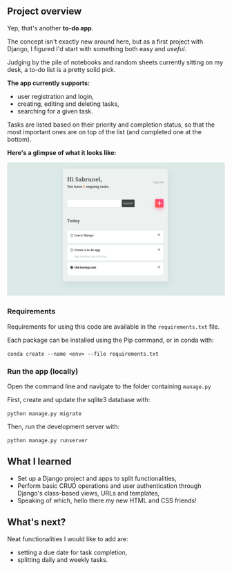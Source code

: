 ## Project overview

Yep, that's another **to-do app**.

The concept isn't exactly new around here, but as a first project with Django, I figured I'd start with something both easy and *useful*.

Judging by the pile of notebooks and random sheets currently sitting on my desk, a to-do list is a pretty solid pick.


**The app currently supports:**
- user registration and login,
- creating, editing and deleting tasks,
- searching for a given task.

Tasks are listed based on their priority and completion status, so that the most important ones are on top of the list (and completed one at the bottom).

**Here's a glimpse of what it looks like:**

![app_preview](app_preview.png)

### Requirements

Requirements for using this code are available in the `requirements.txt` file.

Each package can be installed using the Pip command, or in conda with:

`conda create --name <env> --file requirements.txt`

### Run the app (locally)

Open the command line and navigate to the folder containing `manage.py`

First, create and update the sqlite3 database with:

`python manage.py migrate`

Then, run the development server with:

`python manage.py runserver`

## What I learned

- Set up a Django project and apps to split functionalities,
- Perform basic CRUD operations and user authentication through Django's class-based views, URLs and templates,
- Speaking of which, hello there my new HTML and CSS friends!


## What's next?

Neat functionalities I would like to add are:
- setting a due date for task completion,
- splitting daily and weekly tasks.




